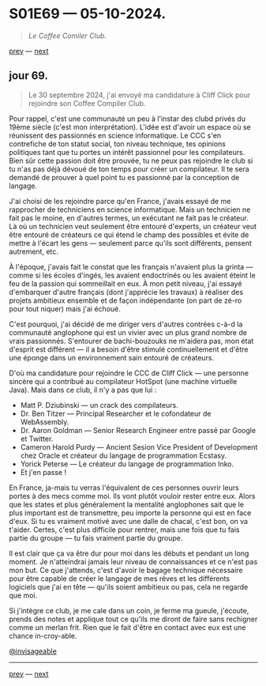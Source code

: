 # S01E69 — 05-10-2024.

> *Le Coffee Comiler Club.*

[prev](S01E68-04-10-2024.md) — [next](S01E70-06-10-2024.md)   

## jour 69.

> Le 30 septembre 2024, j'ai envoyé ma candidature à Cliff Click pour rejoindre son Coffee Compiler Club.

Pour rappel, c'est une communauté un peu à l'instar des clubd privés du 19ème siècle (c'est mon interprétation). L'idée est d'avoir un espace où se réunissent des passionnés en science informatique. Le CCC s'en contrefiche de ton statut social, ton niveau technique, tes opinions politiques tant que tu portes un intérêt passionnel pour les compilateurs. Bien sûr cette passion doit être prouvée, tu ne peux pas rejoindre le club si tu n'as pas déjà dévoué de ton temps pour créer un compilateur. Il te sera demandé de prouver à quel point tu es passionné par la conception de langage.

J'ai choisi de les rejoindre parce qu'en France, j'avais essayé de me rapprocher de techniciens en science informatique. Mais un technicien ne fait pas le moine, en d'autres termes, un exécutant ne fait pas le créateur. Là où un technicien veut seulement être entouré d'experts, un créateur veut être entouré de créateurs ce qui étend le champ des possibles et évite de mettre à l'écart les gens — seulement parce qu'ils sont différents, pensent autrement, etc.

À l'époque, j'avais fait le constat que les français n'avaient plus la grinta — comme si les écoles d'ingés, les avaient endoctrinés ou les avaient éteint le feu de la passion qui sommeillait en eux. À mon petit niveau, j'ai essayé d'embarquer d'autre français (dont j'apprécie les travaux) à réaliser des projets ambitieux ensemble et de façon indépendante (on part de zé-ro pour tout niquer) mais j'ai échoué.

C'est pourquoi, j'ai décidé de me diriger vers d'autres contrées c-à-d la communauté anglophone qui est un vivier avec un plus grand nombre de vrais passionnés. S'entourer de bachi-bouzouks ne m'aidera pas, mon état d'esprit est différent — il a besoin d'être stimulé continuellement et d'être une éponge dans un environnement sain entouré de créateurs.

D'où ma candidature pour rejoindre le CCC de Cliff Click — une personne sincère qui a contribué au compilateur HotSpot (une machine virtuelle Java). Mais dans ce club, il n'y a pas que lui :

- Matt P. Dziubinski — un crack des compilateurs.
- Dr. Ben Titzer — Principal Researcher et le cofondateur de WebAssembly.
- Dr. Aaron Goldman — Senior Research Engineer entre passé par Google et Twitter.
- Cameron Harold Purdy — Ancient Sesion Vice President of Development chez Oracle et créateur du langage de programmation Ecstasy.
- Yorick Peterse — Le créateur du langage de programmation Inko.
- Et j'en passe !

En France, ja-mais tu verras l'équivalent de ces personnes ouvrir leurs portes à des mecs comme moi. Ils vont plutôt vouloir rester entre eux. Alors que les states et plus généralement la mentalité anglophones sait que le plus important est de transmettre, peu importe la personne qui est en face d'eux. Si tu es vraiment motivé avec une dalle de chacal, c'est bon, on va t'aider. Certes, c'est plus difficile pour rentrer, mais une fois que tu fais partie du groupe — tu fais vraiment partie du groupe.

Il est clair que ça va être dur pour moi dans les débuts et pendant un long moment. Je n'atteindrai jamais leur niveau de connaissances et ce n'est pas mon but. Ce que j'attends, c'est d'avoir le bagage technique nécessaire pour être capable de créer le langage de mes rêves et les différents logiciels que j'ai en tête — qu'ils soient ambitieux ou pas, cela ne regarde que moi.

Si j'intègre ce club, je me cale dans un coin, je ferme ma gueule, j'écoute, prends des notes et applique tout ce qu'ils me diront de faire sans rechigner comme un merlan frit. Rien que le fait d'être en contact avec eux est une chance in-croy-able.

[@invisageable](https://twitter.com/invisageable)   

---

[prev](S01E68-04-10-2024.md) — [next](S01E70-06-10-2024.md)   
